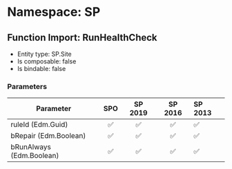 # Namespace: SP

## Function Import: RunHealthCheck

- Entity type: SP.Site
- Is composable: false
- Is bindable: false

### Parameters

Parameter | SPO | SP 2019 | SP 2016 | SP 2013
----------|:---:|:-------:|:-------:|:-------
ruleId (Edm.Guid) | ✅ | ✅ | ✅ | ✅
bRepair (Edm.Boolean) | ✅ | ✅ | ✅ | ✅
bRunAlways (Edm.Boolean) | ✅ | ✅ | ✅ | ✅
